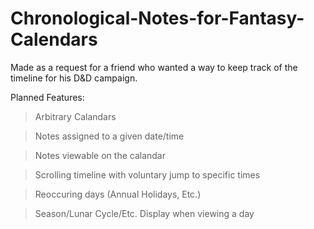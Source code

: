 # Chronological-Notes-for-Fantasy-Calendars

Made as a request for a friend who wanted a way to keep track of the timeline for his D&D campaign.

Planned Features:

>Arbitrary Calandars
 
>Notes assigned to a given date/time
  
>Notes viewable on the calandar
  
>Scrolling timeline with voluntary jump to specific times
  
>Reoccuring days (Annual Holidays, Etc.)
  
>Season/Lunar Cycle/Etc. Display when viewing a day
